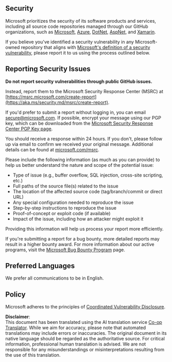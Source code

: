 <!--
CO_OP_TRANSLATOR_METADATA:
{
  "original_hash": "57f14126c1c6add76b3aef3844dfe4e3",
  "translation_date": "2025-07-21T20:34:36+00:00",
  "source_file": "SECURITY.md",
  "language_code": "en"
}
-->
## Security

Microsoft prioritizes the security of its software products and services, including all source code repositories managed through our GitHub organizations, such as [Microsoft](https://github.com/Microsoft), [Azure](https://github.com/Azure), [DotNet](https://github.com/dotnet), [AspNet](https://github.com/aspnet), and [Xamarin](https://github.com/xamarin).

If you believe you've identified a security vulnerability in any Microsoft-owned repository that aligns with [Microsoft's definition of a security vulnerability](https://aka.ms/security.md/definition), please report it to us using the process outlined below.

## Reporting Security Issues

**Do not report security vulnerabilities through public GitHub issues.**

Instead, report them to the Microsoft Security Response Center (MSRC) at [https://msrc.microsoft.com/create-report](https://aka.ms/security.md/msrc/create-report).

If you'd prefer to submit a report without logging in, you can email [secure@microsoft.com](mailto:secure@microsoft.com). If possible, encrypt your message using our PGP key, which can be downloaded from the [Microsoft Security Response Center PGP Key page](https://aka.ms/security.md/msrc/pgp).

You should receive a response within 24 hours. If you don't, please follow up via email to confirm we received your original message. Additional details can be found at [microsoft.com/msrc](https://www.microsoft.com/msrc).

Please include the following information (as much as you can provide) to help us better understand the nature and scope of the potential issue:

  * Type of issue (e.g., buffer overflow, SQL injection, cross-site scripting, etc.)
  * Full paths of the source file(s) related to the issue
  * The location of the affected source code (tag/branch/commit or direct URL)
  * Any special configuration needed to reproduce the issue
  * Step-by-step instructions to reproduce the issue
  * Proof-of-concept or exploit code (if available)
  * Impact of the issue, including how an attacker might exploit it

Providing this information will help us process your report more efficiently.

If you're submitting a report for a bug bounty, more detailed reports may result in a higher bounty award. For more information about our active programs, visit the [Microsoft Bug Bounty Program](https://aka.ms/security.md/msrc/bounty) page.

## Preferred Languages

We prefer all communications to be in English.

## Policy

Microsoft adheres to the principles of [Coordinated Vulnerability Disclosure](https://aka.ms/security.md/cvd).

**Disclaimer**:  
This document has been translated using the AI translation service [Co-op Translator](https://github.com/Azure/co-op-translator). While we aim for accuracy, please note that automated translations may include errors or inaccuracies. The original document in its native language should be regarded as the authoritative source. For critical information, professional human translation is advised. We are not responsible for any misunderstandings or misinterpretations resulting from the use of this translation.